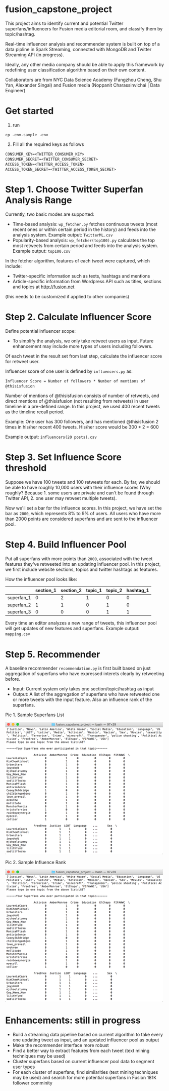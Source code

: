 # fusion_capstone_project

This project aims to identify current and potential Twitter superfans/influencers for Fusion media editorial room, and classify them by topic/hashtag.

Real-time influencer analysis and recommender system is built on top of a data pipline in Spark Streaming, connected with MongoDB and Twitter Streaming API (in progress).

Ideally, any other media company should be able to apply this framework by redefining user classification algorithm based on their own content.

Collaborators are from NYC Data Science Academy (Fangzhou Cheng, Shu Yan, Alexander Singal) and Fusion media (Noppanit Charassinvichai | Data Engineer)


# Get started

1. run

```
cp .env.sample .env
```

2. Fill all the required keys as follows

```
CONSUMER_KEY=<TWITTER_CONSUMER_KEY>
CONSUMER_SECRET=<TWITTER_CONSUMER_SECRET>
ACCESS_TOKEN=<TWITTER_ACCESS_TOKEN>
ACCESS_TOKEN_SECRET=<TWITTER_ACCESS_TOKEN_SECRET>
```

# Step 1. Choose Twitter Superfan Analysis Range

Currently, two basic modes are supported:

* Time-based analysis: `wp_fetcher.py` fetches continuous tweets (most recent ones or within certain period in the history) and feeds into the analysis system. Example output: `TwitterML.csv`
* Popularity-based analysis: `wp_fetcher(top100).py` calculates the top most retweets from certain period and feeds into the analysis system.
Example output: `top100.csv`

In the fetcher algorithm, features of each tweet were captured, which include: 

* Twitter-specific information such as texts, hashtags and mentions
* Article-specific information from Wordpress API such as titles, sections and topics at <http://fusion.net>

(this needs to be customized if applied to other companies)



# Step 2. Calculate Influencer Score

Define potential influencer scope:

* To simplify the analysis, we only take retweet users as input. Future enhancement may include more types of users including followers.

Of each tweet in the result set from last step, calculate the influencer score for retweet user.

Influencer score of one user is defined by `influencers.py` as:

```
Influencer Score = Number of followers * Number of mentions of @thisisfusion
```
Number of mentions of @thisisfusion consists of number of retweets, and direct mentions of @thisisfusion (not resulting from retweets) in user timeline in a pre-defined range. In this project, we used 400 recent tweets as the timeline recall period.

Example: One user has 300 followers, and has mentioned @thisisfusion 2 times in his/her recent 400 tweets. His/her score would be 300 * 2 = 600

Example output: `influencers(20 posts).csv`

# Step 3. Set Influence Score threshold

Suppose we have 100 tweets and 100 retweets for each. By far, we should be able to have roughly 10,000 users with their influence scores (Why roughly? Because 1. some users are private and can't be found through Twitter API, 2. one user may retweet multiple tweets).

Now we'll set a bar for the influence scores. In this project, we have set the bar as `2000`, which represents 8% to 9% of users. All users who have more than 2000 points are considered superfans and are sent to the influencer pool.

# Step 4. Build Influencer Pool

Put all superfans with more points than `2000`, associated with the tweet features they've retweeted into an updating influencer pool. In this project, we first include website sections, topics and twitter hashtags as features.

How the influencer pool looks like:

|  | section_1 | section_2 | topic_1 | topic_2 | hashtag_1 |
| ------------ | ------------- | ------------ |------------ |------------ |------------ |
| superfan_1 | 0  | 2 | 1 | 0 | 0 |
| superfan_2 | 1  | 1 | 0 | 1 | 0 |
| superfan_3 | 0  | 0 | 0 | 1 | 1 |

Every time an editor analyzes a new range of tweets, this influencer pool will get updates of new features and superfans.
Example output: `mapping.csv`

# Step 5. Recommender

A baseline recommender `recommendation.py` is first built based on just aggregation of superfans who have expressed interets clearly by retweeting before.

* Input: Current system only takes one section/topic/hashtag as input
* Output: A list of the aggregation of superfans who have retweeted one or more tweets with the input feature. Also an influence rank of the superfans.

Pic 1. Sample Superfans List

<img src="/images/1.png" alt="alt text" width="500">

Pic 2. Sample Influence Rank

<img src="/images/2.png" alt="alt text" width="500">



# Enhancements: still in progress

* Build a streaming data pipeline based on current algorithm to take every one updating tweet as input, and an updated influencer pool as output
* Make the recommender interface more robust
* Find a better way to extract features from each tweet (text mining techniques may be used)
* Cluster superfans based on current influencer pool data to segment user types
* For each cluster of superfans, find similarities (text mining techniques may be used) and search for more potential superfans in Fusion 181K follower comminity






